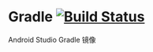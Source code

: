 # Gradle [![Build Status](https://travis-ci.org/yenole/gradle.svg?branch=master)](https://travis-ci.org/yenole/gradle)
Android Studio Gradle 镜像
